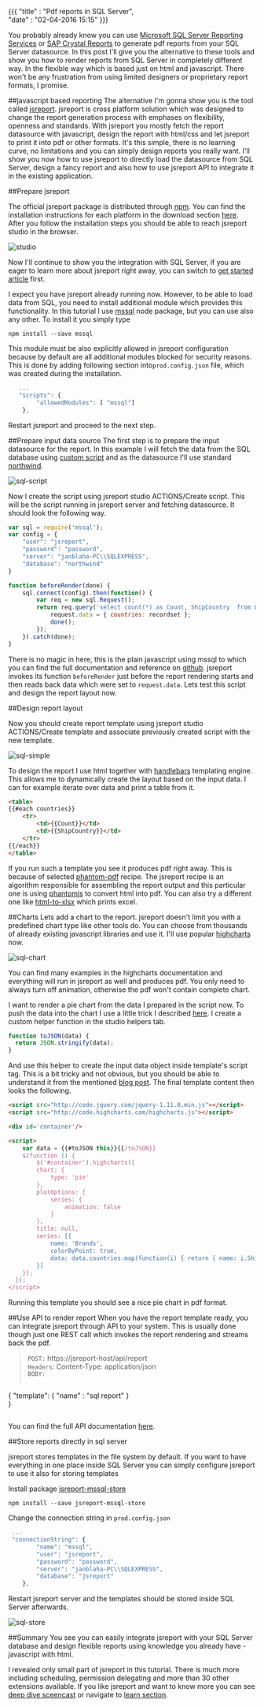 ﻿{{{
    "title"    : "Pdf reports in SQL Server",	
    "date"     : "02-04-2016 15:15"	
}}}

You probably already know you can use [Microsoft SQL Server Reporting Services](https://msdn.microsoft.com/en-us/library/ms159106.aspx) or 
[SAP Crystal Reports](http://www.crystalreports.com/) to generate pdf reports from your SQL Server datasource. In this post I'll give you the alternative to these tools and show you how to render reports from SQL Server in completely different way. In the flexible way which is based just on html and javascript. There won't be any frustration from using limited designers or proprietary report formats, I promise.

##javascript based reporting
The alternative I'm gonna show you is the tool called [jsreport](http://jsreport.net). jsreport is cross platform solution which was designed to change the report generation process with emphases on flexibility, openness and standards. With jsreport you mostly fetch the report datasource with javascript, design the report with html/css and let jsreport to print it into pdf or other formats. It's this simple, there is no learning curve, no limitations and you can simply design reports you really want. I'll show you now how to use jsreport to directly load the datasource from SQL Server, design a fancy report and also how to use jsreport API to integrate it in the existing application.



##Prepare jsreport

The official jsreport package is distributed through [npm](https://www.npmjs.com/package/jsreport). You can find the installation instructions for each platform in the download section [here](/downloads). After you follow the installation steps you should be able to reach jsreport studio in the browser.

![studio](http://jsreport.net/screenshots/studio.png?v=1)

Now I'll continue to show you the integration with SQL Server, if you are eager to learn more about jsreport right away, you can switch to [get started article](/learn/get-started) first.

I expect you have jsreport already running now. However, to be able to load data from SQL, you need to install additional module which provides this functionality. In this tutorial I use [mssql](https://github.com/patriksimek/node-mssql)  node package, but you can use also any other. To install it you simply type

```
npm install --save mssql
```

This module must be also explicitly allowed in jsreport configuration because by default are all additional modules blocked for security reasons. This is done by adding following section into`prod.config.json` file, which was created during the installation.

```js
   ...
   "scripts": {
        "allowedModules": [ "mssql"]
    },
```

Restart jsreport and proceed to the next step.

##Prepare input data source
The first step is to prepare the input datasource for the report. In this example I will fetch the data from the SQL database using [custom script](/learn/scripts) and as the datasource I'll use standard [northwind](http://businessimpactinc.com/install-northwind-database/).

![sql-script](http://jsreport.net/img/blog/sql-script.png)

Now I create the script using jsreport studio ACTIONS/Create script. This will be the script running in jsreport server and fetching datasource. It should look the following way.
```js
var sql = require('mssql');
var config = {
    "user": "jsreport",
    "password": "password",
    "server": "janblaha-PC\\SQLEXPRESS",
    "database": "northwind"
}

function beforeRender(done) {
    sql.connect(config).then(function() {
        var req = new sql.Request();
        return req.query('select count(*) as Count, ShipCountry  from Orders group by ShipCountry').then(function(recordset) {
            request.data = { countries: recordset };
            done();
        });
    }).catch(done);
}
```
There is no magic in here, this is the plain javascript using mssql to which you can find the full documentation and reference on [github](https://github.com/patriksimek/node-mssql). jsreport invokes its function `beforeRender` just before the report rendering starts and then reads back data which were set to `request.data`. Lets test this script and design the report layout now.

##Design report layout

Now you should create report template using jsreport studio ACTIONS/Create template and associate previously created script with the new template.

![sql-simple](http://jsreport.net/img/blog/sql-simple.png)

To design the report I use html together with [handlebars](/learn/handlebars) templating engine. This allows me to dynamically create the layout based on the input data. I can for example iterate over data and print a table from it.

```html
<table>
{{#each countries}}
    <tr>
        <td>{{Count}}</td>
        <td>{{ShipCountry}}</td>
    </tr>
{{/each}}
</table>
```

If you run such a template you see it produces pdf right away. This is because of selected [phantom-pdf](/learn/phantom-pdf) recipe. The jsreport recipe is an algorithm responsible for assembling the report output and this particular one is using [phantomjs](http://phantomjs.org) to convert html into pdf. You can also try a different one like [html-to-xlsx](/learn/html-to-xlsx) which prints excel.

##Charts
Lets add a chart to the report. jsreport doesn't limit you with a predefined chart type like other tools do. You can choose from thousands of  already existing javascript libraries and use it. I'll use popular [highcharts](http://www.highcharts.com/) now.




![sql-chart](http://jsreport.net/img/blog/sql-chart.png)


You can find many examples in the  highcharts documentation and everything will run in jsreport as well and produces pdf. You only need to always turn off animation, otherwise the pdf won't contain complete chart.



I want  to render a pie chart from the data I prepared in the script now. To push the data into the chart I use a little trick I described [here](/blog/using-input-data-in-html-page-inline-javascript). I create a custom helper function in the studio helpers tab. 

```js
function toJSON(data) {
  return JSON.stringify(data);
}
```

And use this helper to create the input data object inside template's script  tag. This is a bit tricky and not obvious, but you should be able to understand it from the mentioned [blog post](/blog/using-input-data-in-html-page-inline-javascript). The final template content then looks the following.

```html
<script src="http://code.jquery.com/jquery-1.11.0.min.js"></script>
<script src="http://code.highcharts.com/highcharts.js"></script>

<div id='container'/>

<script>
    var data = {{#toJSON this}}{{/toJSON}}    
    $(function () {        
        $('#container').highcharts({
        chart: {
            type: 'pie'
        },
        plotOptions: {
            series: {
                animation: false
            }
        },
        title: null,
        series: [{
            name: 'Brands',
            colorByPoint: true,
            data: data.countries.map(function(i) { return { name: i.ShipCountry, y : i.Count}; }) 
        }]
    });
  });
</script>
```
Running this template you should see a nice pie chart in pdf format.


##Use API to render report
When you have the report template ready, you can integrate jsreport through API to your system. This is usually done though just one REST call which invokes the report rendering and streams back the pdf.


> `POST:` https://jsreport-host/api/report<br/>
> `Headers`: Content-Type: application/json<br/>
> `BODY:`
>```js 
   { 
      "template": { "name" : "sql report"  }   
   } 
>```

You can find the full API documentation [here](http://jsreport.net/learn/api).



##Store reports directly in sql server

jsreport stores templates in the file system by default. If you want to have everything in one place inside SQL Server you can simply configure jsreport to use it also for storing templates

Install package [jsreport-mssql-store](https://github.com/jsreport/jsreport-mssql-store)

```
npm install --save jsreport-mssql-store
```

Change the connection string in `prod.config.json`

```js
 ...
 "connectionString": {
        "name": "mssql",
        "user": "jsreport",
        "password": "password",
        "server": "janblaha-PC\\SQLEXPRESS",
        "database": "jsreport"
    },
```

Restart jsreport server and the templates should be stored inside SQL Server afterwards.

![sql-store](http://jsreport.net/img/blog/sql-store.png)

##Summary
You see you can easily integrate jsreport with your SQL Server database and design flexible reports using knowledge you already have - javascript with html. 

I revealed only small part of jsreport in this tutorial. There is much more including scheduling, permission delegating and more than 30 other extensions available. If you like jsreport and want to know more you can see [deep dive sceencast](https://www.youtube.com/watch?v=fhOQ0HPjK6s) or navigate to [learn section](/learn).
